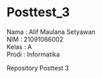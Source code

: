 # Posttest_3

Nama  : Alif Maulana Setyawan\
NIM   : 21091066002\
Kelas : A\
Prodi : Informatika

Repository Posttest 3
